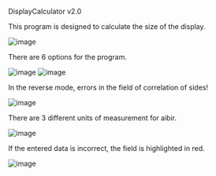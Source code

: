 DisplayCalculator v2.0

This program is designed to calculate the size of the display.

![image](https://user-images.githubusercontent.com/93011174/157730897-1b0b541b-fd04-4ec2-84eb-0edadd89a6f5.png)

There are 6 options for the program. 

![image](https://user-images.githubusercontent.com/93011174/157732438-d317c04f-f64c-48f3-9d1d-292e22054d7c.png)
![image](https://user-images.githubusercontent.com/93011174/157732489-cecd462c-e7bc-4721-af74-4fa42cdc9a67.png)

In the reverse mode, errors in the field of correlation of sides!

![image](https://user-images.githubusercontent.com/93011174/157732678-01ac687f-6a3e-4636-a246-cb86eb88be8a.png)

There are 3 different units of measurement for aibir.

![image](https://user-images.githubusercontent.com/93011174/157732973-a564fcf0-67e7-43eb-a55a-ff0e39b4111e.png)

If the entered data is incorrect, the field is highlighted in red.

![image](https://user-images.githubusercontent.com/93011174/157733502-a9c73d0c-9971-4237-b447-71b204201302.png)
